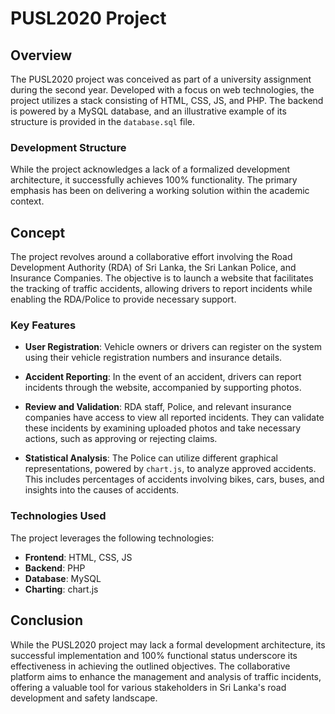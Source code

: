 # PUSL2020 Project

## Overview

The PUSL2020 project was conceived as part of a university assignment during the second year. Developed with a focus on web technologies, the project utilizes a stack consisting of HTML, CSS, JS, and PHP. The backend is powered by a MySQL database, and an illustrative example of its structure is provided in the `database.sql` file.

### Development Structure

While the project acknowledges a lack of a formalized development architecture, it successfully achieves 100% functionality. The primary emphasis has been on delivering a working solution within the academic context.

## Concept

The project revolves around a collaborative effort involving the Road Development Authority (RDA) of Sri Lanka, the Sri Lankan Police, and Insurance Companies. The objective is to launch a website that facilitates the tracking of traffic accidents, allowing drivers to report incidents while enabling the RDA/Police to provide necessary support.

### Key Features

- **User Registration**: Vehicle owners or drivers can register on the system using their vehicle registration numbers and insurance details.

- **Accident Reporting**: In the event of an accident, drivers can report incidents through the website, accompanied by supporting photos.

- **Review and Validation**: RDA staff, Police, and relevant insurance companies have access to view all reported incidents. They can validate these incidents by examining uploaded photos and take necessary actions, such as approving or rejecting claims.

- **Statistical Analysis**: The Police can utilize different graphical representations, powered by `chart.js`, to analyze approved accidents. This includes percentages of accidents involving bikes, cars, buses, and insights into the causes of accidents.

### Technologies Used

The project leverages the following technologies:

- **Frontend**: HTML, CSS, JS
- **Backend**: PHP
- **Database**: MySQL
- **Charting**: chart.js

## Conclusion

While the PUSL2020 project may lack a formal development architecture, its successful implementation and 100% functional status underscore its effectiveness in achieving the outlined objectives. The collaborative platform aims to enhance the management and analysis of traffic incidents, offering a valuable tool for various stakeholders in Sri Lanka's road development and safety landscape.
